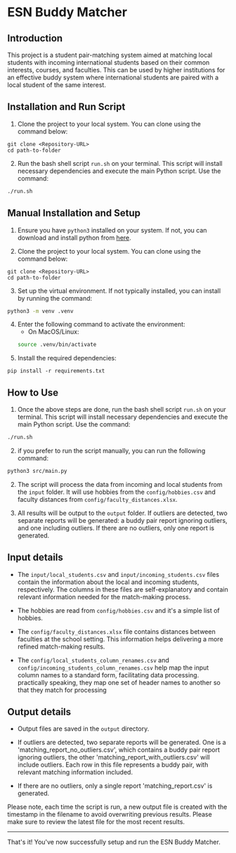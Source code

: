 # ESN Buddy Matcher

## Introduction

This project is a student pair-matching system aimed at matching local students with incoming international students based on their common interests, courses, and faculties. This can be used by higher institutions for an effective buddy system where international students are paired with a local student of the same interest.

## Installation and Run Script


1. Clone the project to your local system. You can clone using the command below:
```git
git clone <Repository-URL>
cd path-to-folder
```
2. Run the bash shell script `run.sh` on your terminal. This script will install necessary dependencies and execute the main Python script. Use the command:
```bash
./run.sh
```

## Manual Installation and Setup

1. Ensure you have `python3` installed on your system. If not, you can download and install python from [here](https://www.python.org/downloads/).

2. Clone the project to your local system. You can clone using the command below:
```git
git clone <Repository-URL>
cd path-to-folder
```
3. Set up the virtual environment. If not typically installed, you can install by running the command:
```bash
python3 -m venv .venv
```
4. Enter the following command to activate the environment:
    - On MacOS/Linux:
    ```bash
    source .venv/bin/activate
    ```
5. Install the required dependencies:
```pip
pip install -r requirements.txt
```


## How to Use

1. Once the above steps are done, run the bash shell script `run.sh` on your terminal. This script will install necessary dependencies and execute the main Python script. Use the command:
```bash
./run.sh
```

2. if you prefer to run the script manually, you can run the following command:
```bash
python3 src/main.py
```

2. The script will process the data from incoming and local students from the `input` folder. It will use hobbies from the `config/hobbies.csv` and faculty distances from `config/faculty_distances.xlsx`.

3. All results will be output to the `output` folder. If outliers are detected, two separate reports will be generated: a buddy pair report ignoring outliers, and one including outliers. If there are no outliers, only one report is generated.

## Input details

- The `input/local_students.csv` and `input/incoming_students.csv` files contain the information about the local and incoming students, respectively. The columns in these files are self-explanatory and contain relevant information needed for the match-making process.

- The hobbies are read from `config/hobbies.csv` and it's a simple list of hobbies.

- The `config/faculty_distances.xlsx` file contains distances between faculties at the school setting. This information helps delivering a more refined match-making results.

- The `config/local_students_column_renames.csv` and `config/incoming_students_column_renames.csv` help map the input column names to a standard form, facilitating data processing. practically speaking, they map one set of header names to another so that they match for processing

## Output details

- Output files are saved in the `output` directory.

- If outliers are detected, two separate reports will be generated. One is a 'matching_report_no_outliers.csv', which contains a buddy pair report ignoring outliers, the other 'matching_report_with_outliers.csv' will include outliers. Each row in this file represents a buddy pair, with relevant matching information included.

- If there are no outliers, only a single report 'matching_report.csv' is generated.

Please note, each time the script is run, a new output file is created with the timestamp in the filename to avoid overwriting previous results. Please make sure to review the latest file for the most recent results.

---

That's it! You've now successfully setup and run the ESN Buddy Matcher.
